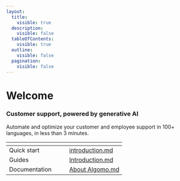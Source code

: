 ```yaml
---
layout:
  title:
    visible: true
  description:
    visible: false
  tableOfContents:
    visible: true
  outline:
    visible: false
  pagination:
    visible: false
---
```


# Welcome

### Customer support, powered by generative AI

Automate and optimize your customer and employee support in 100+ languages, in less than 3 minutes.

<table data-view="cards"><thead><tr><th></th><th></th><th></th><th data-hidden data-card-target data-type="content-ref"></th></tr></thead><tbody><tr><td>Quick start</td><td></td><td></td><td><a href="quick-start/introduction.md">introduction.md</a></td></tr><tr><td>Guides</td><td></td><td></td><td><a href="guides/Introduction.md">Introduction.md</a></td></tr><tr><td>Documentation</td><td></td><td></td><td><a href="docs/About Algomo.md">About Algomo.md</a></td></tr></tbody></table>
